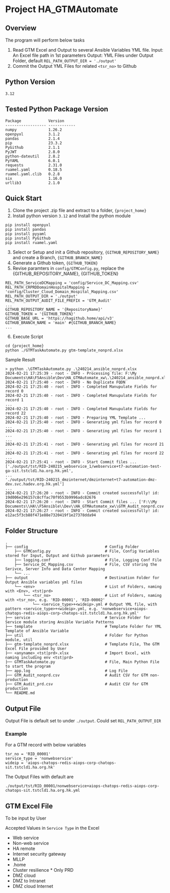 # Project HA_GTMAutomate
## Overview
The program will perform below tasks
1. Read GTM Excel and Output to several Ansible Variables YML file.
   Input: An Excel file path in 1st parameters
   Output: YML Files under Output Folder, default `REL_PATH_OUTPUT_DIR = './output'`
2. Commit the Output YML Files for related `<tsr_no>` to Github
## Python Version
`3.12`
## Tested Python Package Version
```
Package            Version
------------------ ------------
numpy              1.26.2
openpyxl           3.1.2
pandas             2.1.4
pip                23.3.2
PyGithub           2.1.1
PyJWT              2.8.0
python-dateutil    2.8.2
PyYAML             6.0.1
requests           2.31.0
ruamel.yaml        0.18.5
ruamel.yaml.clib   0.2.8
six                1.16.0
urllib3            2.1.0
```

## Quick Start
1. Clone the project .zip file and extract to a folder, `{project_home}`
2. Install python version `3.12` and Install the python module
```
pip install openpyxl
pip install pandas
pip install pyyaml
pip install PyGithub
pip install ruamel.yaml
```
3. Select or Setup and init a Github repository, `{GITHUB_REPOSITORY_NAME}` and create a Branch, `{GITHUB_BRANCH_NAME}`
4. Generate a Github token, `{GITHUB_TOKEN}`
5. Revise paramters in `config/GTMConfig.py`, replace the {GITHUB_REPOSITORY_NAME}, {GITHUB_TOKEN}
```
REL_PATH_ServiceDCMapping = 'config/Service_DC_Mapping.csv'
REL_PATH_CRPRDDomainHospitalMapping = 'config/Cluster_Cloud_Domain_Hospital_Mapping.csv'
REL_PATH_OUTPUT_DIR = './output'
REL_PATH_OUTPUT_AUDIT_FILE_PREFIX = 'GTM_Audit'
...
GITHUB_REPOSITORY_NAME = '{RepositoryName}'
GITHUB_TOKEN = '{GITHUB_TOKEN}'
GITHUB_BASE_URL = 'https://hagithub.home/api/v3'
GITHUB_BRANCH_NAME = 'main' #{GITHUB_BRANCH_NAME}
...
```
6. Execute Script
```
cd {project_home}
python ./GTMTaskAutomate.py gtm-template_nonprd.xlsx
```
Sample Result
```
> python .\GTMTaskAutomate.py .\240214_ansible_nonprd.xlsx
2024-02-21 17:25:39 - root - INFO - Processing file: F:\My Documents\HA\F5Ansible\Dev\HA_GTMAutomate_xw\.\240214_ansible_nonprd.xlsx
2024-02-21 17:25:40 - root - INFO - No Duplicate FQDN
2024-02-21 17:25:40 - root - INFO - Completed Manupulate Fields for record 0
2024-02-21 17:25:40 - root - INFO - Completed Manupulate Fields for record 1
...
2024-02-21 17:25:40 - root - INFO - Completed Manupulate Fields for record 22
2024-02-21 17:25:40 - root - INFO - Preparing YML Template ...
2024-02-21 17:25:40 - root - INFO - Generating yml files for record 0 ...
2024-02-21 17:25:40 - root - INFO - Generating yml files for record 1 ...
...
2024-02-21 17:25:41 - root - INFO - Generating yml files for record 21 ...
2024-02-21 17:25:41 - root - INFO - Generating yml files for record 22 ...
2024-02-21 17:25:41 - root - INFO - Start Commit files ... ['./output/tst/RID-240215_webservice_1/webservice+t7-automation-test-ga-sit.tstcld1.ha.org.hk.yml', 
...
'./output/tst/RID-240215_dmzinternet/dmzinternet+t7-automation-dmz-dev.svc.hadev.org.hk.yml']
...
2024-02-21 17:26:20 - root - INFO - Commit created successfully! id: 19d006e296157c8cffac70f9553b9996adc82676
2024-02-21 17:26:20 - root - INFO - Start Commit files ... ['F:\\My Documents\\HA\\F5Ansible\\Dev\\HA_GTMAutomate_xw\\GTM_Audit_nonprd.csv']
2024-02-21 17:26:27 - root - INFO - Commit created successfully! id: e12ac5f3cb88f471e88e7320419f1e27378dda94
```
## Folder Structure
```
.
├── config                                  # Config Folder
    ├── GTMConfig.py                        # File, Config Variables stored for Input, Output and Github parameters
    ├── logging.conf                        # File, Logging Conf File
    ├── Service_DC_Mapping.csv              # File, CSV storing the Serivce, Server Info and Data Center Mapping
    └── ...         
├── output                                  # Destination Folder for Output Ansible variables yml files
    └── <env>                               # List of Folders, naming with <Env>, <tst|prd>
        └── <tsr_no>                        # List of Folders, naming with <tsr_no>, e.g. 'RID-00001', 'RID-00002'
            └── <service_type>+<wideip>.yml # Output YML file, with pattern <service_type>+<wideip>.yml, e.g. 'nonwebservice+aiops-chatops-redis-aiops-corp-chatops-sit.tstcld1.ha.org.hk.yml'
├── service                                 # Service Folder for Service module storing Ansible Variable Patterns
├── template                                # Template Folder for YML Template of Ansible Variable
├── util                                    # Folder for Python module, util
├── gtm-template_nonprd.xlsx                # Template File, The GTM Excel File provided by User
├── <anyname>_<tst|prd>.xlsx                # Import Excel, with naming including env <tst|prd>
├── GTMTaskAutomate.py                      # File, Main Python File to start the program
├── app.log                                 # Log File
├── GTM_Audit_nonprd.csv                    # Audit CSV for GTM non-production
├── GTM_Audit_prd.csv                       # Audit CSV for GTM production
└── README.md
```

## Output File
Output File is default set to under `./output`. Could set `REL_PATH_OUTPUT_DIR`
### Example
For a GTM record with below variables
```
tsr_no = 'RID_00001'
service_type = 'nonwebservice'
wideip = 'aiops-chatops-redis-aiops-corp-chatops-sit.tstcld1.ha.org.hk'
```
The Output Files with default are
```
./output/tst/RID_00001/nonwebservice+aiops-chatops-redis-aiops-corp-chatops-sit.tstcld1.ha.org.hk.yml
```


## GTM Excel File
To be input by User

Accepted Values in `Service Type` in the Excel
- Web service
- Non-web service
- HA remote
- Internet security gateway
- MLLP
- .home
- Cluster resilience * Only PRD
- DMZ cloud
- DMZ to Intranet
- DMZ cloud Internet

